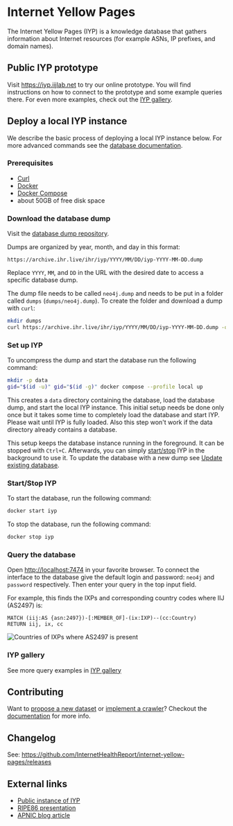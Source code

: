 # Internet Yellow Pages

The Internet Yellow Pages (IYP) is a knowledge database that gathers information about
Internet resources (for example ASNs, IP prefixes, and domain names).

## Public IYP prototype

Visit <https://iyp.iijlab.net> to try our online prototype. You will find instructions
on how to connect to the prototype and some example queries there. For even more
examples, check out the [IYP
gallery](documentation/gallery.md).

## Deploy a local IYP instance

We describe the basic process of deploying a local IYP instance below. For more advanced
commands see the [database documentation](documentation/database-management.md).

### Prerequisites

- [Curl](https://curl.se/download.html)
- [Docker](https://www.docker.com/)
- [Docker Compose](https://docs.docker.com/compose/install/)
- about 50GB of free disk space

### Download the database dump

Visit the [database dump repository](https://archive.ihr.live/ihr/iyp/).

Dumps are organized by year, month, and day in this format:

```text
https://archive.ihr.live/ihr/iyp/YYYY/MM/DD/iyp-YYYY-MM-DD.dump
```

Replace `YYYY`, `MM`, and `DD` in the URL with the desired date to access a specific
database dump.

The dump file needs to be called `neo4j.dump` and needs to be put in a folder called
`dumps` (`dumps/neo4j.dump`).
To create the folder and download a dump with `curl`:

```bash
mkdir dumps
curl https://archive.ihr.live/ihr/iyp/YYYY/MM/DD/iyp-YYYY-MM-DD.dump -o dumps/neo4j.dump
```

### Set up IYP

To uncompress the dump and start the database run the following command:

```bash
mkdir -p data
gid="$(id -u)" gid="$(id -g)" docker compose --profile local up
```

This creates a `data` directory containing the database, load the database dump, and
start the local IYP instance. This initial setup needs be done only once but it takes
some time to completely load the database and start IYP. Please wait until IYP is fully
loaded. Also this step won't work if the data directory already contains a database.

This setup keeps the database instance running in the foreground. It can be stopped with
`Ctrl+C`. Afterwards, you can simply [start/stop](#startstop-iyp) IYP in the background
to use it. To update the database with a new dump see [Update existing
database](documentation/database-management.md#update-existing-database).

### Start/Stop IYP

To start the database, run the following command:

```bash
docker start iyp
```

To stop the database, run the following command:

``` bash
docker stop iyp
```

### Query the database

Open <http://localhost:7474> in your favorite browser. To connect the interface to the database give
the default login and password: `neo4j` and `password` respectively. Then enter your query in the top input field.

For example, this finds the IXPs and corresponding country codes where IIJ (AS2497) is:

```cypher
MATCH (iij:AS {asn:2497})-[:MEMBER_OF]-(ix:IXP)--(cc:Country)
RETURN iij, ix, cc
```

![Countries of IXPs where AS2497 is present](/documentation/assets/gallery/as2497ixpCountry.svg)

### IYP gallery

See more query examples in [IYP gallery](/documentation/gallery.md)

## Contributing

Want to [propose a new dataset](documentation/README.md#add-new-datasets) or [implement
a crawler](documentation/writing-a-crawler.md)? Checkout the
[documentation](documentation/README.md) for more info.

## Changelog

See: <https://github.com/InternetHealthReport/internet-yellow-pages/releases>

## External links

- [Public instance of IYP](https://iyp.iijlab.net)
- [RIPE86 presentation](https://ripe86.ripe.net/archives/video/1073/)
- [APNIC blog article](https://blog.apnic.net/2023/09/06/understanding-the-japanese-internet-with-the-internet-yellow-pages/)
